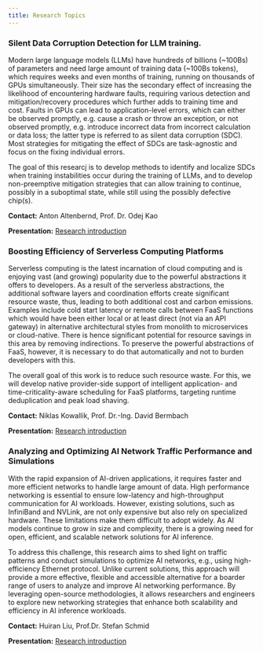 ```yaml
---
title: Research Topics
---
```


### Silent Data Corruption Detection for LLM training.

Modern large language models (LLMs) have hundreds of billions (~100Bs) of parameters and need large amount of training data (~100Bs tokens), which requires weeks and even months of training, running on thousands of GPUs simultaneously. Their size has the secondary effect of increasing the likelihood of encountering hardware faults, requiring various detection and mitigation/recovery procedures which further adds to training time and cost. Faults in GPUs can lead to application-level errors, which can either be observed promptly, e.g. cause a crash or throw an exception, or not observed promptly, e.g. introduce incorrect data from incorrect calculation or data loss; the latter type is referred to as silent data corruption (SDC). Most strategies for mitigating the effect of SDCs are task-agnostic and focus on the fixing individual errors. 

The goal of this researcj is to develop methods to identify and localize SDCs when training instabilities occur during the training of LLMs, and to develop non-preemptive mitigation strategies that can allow training to continue, possibly in a suboptimal state, while still using the possibly defective chip(s). 

**Contact:** Anton Altenbernd,  Prof. Dr. Odej Kao

**Presentation:** [Research introduction](../docs/LLM_kao.pdf) 


### Boosting Efficiency of Serverless Computing Platforms

Serverless computing is the latest incarnation of cloud computing and is enjoying vast (and growing) popularity due to the powerful abstractions it offers to developers. As a result of the serverless abstractions, the additional software layers and coordination efforts create significant resource waste, thus, leading to both additional cost and carbon emissions. Examples include cold start latency or remote calls between FaaS functions which would have been either local or at least direct (not via an API gateway) in alternative architectural styles from monolith to microservices or cloud-native. There is hence significant potential for resource savings in this area by removing indirections. To preserve the powerful abstractions of FaaS, however, it is necessary to do that automatically and not to burden developers with this.

The overall goal of this work is to reduce such resource waste. For this, we will develop native provider-side support of intelligent application- and time-criticality-aware scheduling for FaaS platforms, targeting runtime deduplication and peak load shaving.

**Contact:** Niklas Kowallik, Prof. Dr.-Ing. David Bermbach

**Presentation:** [Research introduction](../docs/Serverless_Bermbach.pdf) 


### Analyzing and Optimizing AI Network Traffic Performance and Simulations

With the rapid expansion of AI-driven applications, it requires faster and more efficient networks to handle large amount of data. High performance networking is essential to ensure low-latency and high-throughput communication for AI workloads. However, existing solutions, such as InfiniBand and NVLink, are not only expensive but also rely on specialized hardware. These limitations make them difficult to adopt widely. As AI models continue to grow in size and complexity, there is a growing need for open, efficient, and scalable network solutions for AI inference.

To address this challenge, this research aims to shed light on traffic patterns and conduct simulations to optimize AI networks, e.g., using high-efficiency Ethernet protocol. Unlike current solutions, this approach will provide a more effective, flexible and accessible alternative for a boarder range of users to analyze and improve AI networking performance. By leveraging open-source methodologies, it allows researchers and engineers to explore new networking strategies that enhance both scalability and efficiency in AI inference workloads.


**Contact:** Huiran Liu, Prof.Dr. Stefan Schmid

**Presentation:** [Research introduction](../docs/Schmid_intro.pdf) 

